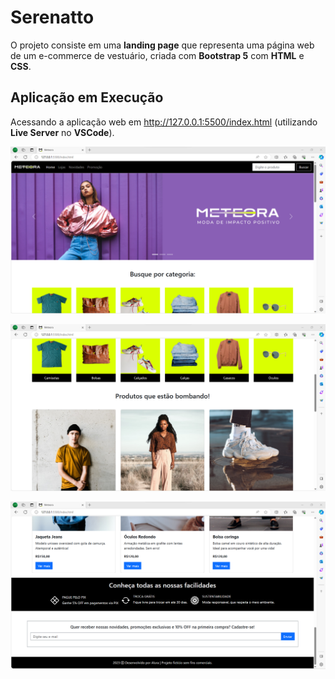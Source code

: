 # Serenatto

O projeto consiste em uma **landing page** que representa uma página web de um e-commerce de vestuário, criada com **Bootstrap 5** com **HTML** e **CSS**.

## Aplicação em Execução

Acessando a aplicação web em http://127.0.0.1:5500/index.html (utilizando **Live Server** no **VSCode**).

![webproject](./assets/project-exec-001.png "webproject")

![webproject](./assets/project-exec-002.png "webproject")

![webproject](./assets/project-exec-003.png "webproject")